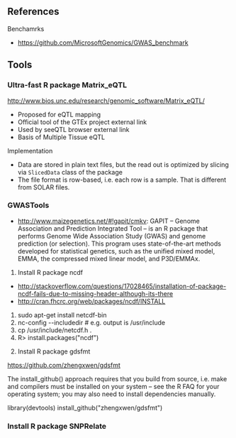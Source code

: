 ## References

Benchamrks

* https://github.com/MicrosoftGenomics/GWAS_benchmark


## Tools

### Ultra-fast R package Matrix_eQTL

http://www.bios.unc.edu/research/genomic_software/Matrix_eQTL/

* Proposed for eQTL mapping
* Official tool of the GTEx project external link 
* Used by seeQTL browser external link
* Basis of Multiple Tissue eQTL

Implementation

* Data are stored in plain text files, but the read out is optimized by slicing via `SlicedData` class of the package
* The file format is row-based, i.e. each row is a sample. That is different from SOLAR files.


### GWASTools

* http://www.maizegenetics.net/#!gapit/cmkv: GAPIT – Genome Association and Prediction Integrated Tool – is an R package that performs Genome Wide Association Study (GWAS) and genome prediction (or selection). This program uses state-of-the-art methods developed for statistical genetics, such as the unified mixed model, EMMA, the compressed mixed linear model, and P3D/EMMAx.
 
1) Install R package ncdf

* http://stackoverflow.com/questions/17028465/installation-of-package-ncdf-fails-due-to-missing-header-although-its-there
* http://cran.fhcrc.org/web/packages/ncdf/INSTALL

1. sudo apt-get install netcdf-bin
2. nc-config --includedir # e.g. output is /usr/include
3. cp /usr/include/netcdf.h .
4. R> install.packages("ncdf")


2) Install R package gdsfmt

https://github.com/zhengxwen/gdsfmt

The install_github() approach requires that you build from source, i.e. make and compilers must be installed on your system – see the R FAQ for your operating system; you may also need to install dependencies manually.

library(devtools)
install_github("zhengxwen/gdsfmt")

### Install R package SNPRelate
